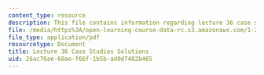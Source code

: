 ```yaml
---
content_type: resource
description: This file contains information regarding lecture 36 case study solutions.
file: /media/https%3A/open-learning-course-data-rc.s3.amazonaws.com/1-264j-database-internet-and-systems-integration-technologies-fall-2013/26ac76ae60aef66f1b5bad0d7482b465_MIT1_264JF13_L36_case_sol.pdf
file_type: application/pdf
resourcetype: Document
title: Lecture 36 Case Studies Solutions
uid: 26ac76ae-60ae-f66f-1b5b-ad0d7482b465
---
```

